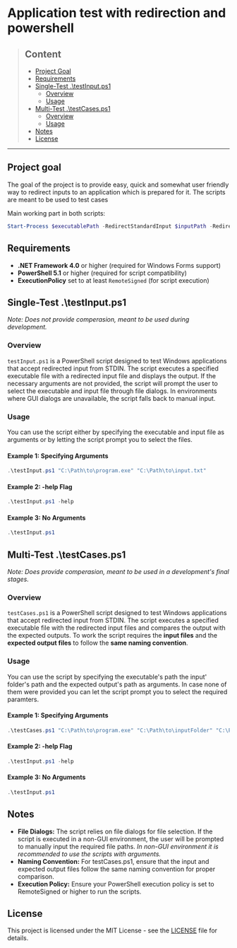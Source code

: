 # Application test with redirection and powershell

> ## Content
> - [Project Goal](#project-goal)
> - [Requirements](#requirements)
> - [Single-Test .\testInput.ps1](#single-test-testinputps1)
>   - [Overview](#overview)
>   - [Usage](#usage)
> - [Multi-Test .\testCases.ps1](#multi-test-testcasesps1)
>   - [Overview](#overview-1)
>   - [Usage](#usage-1)
> - [Notes](#notes)
> - [License](#license)

---

## Project goal
The goal of the project is to provide easy, quick and somewhat user friendly way to redirect inputs to an application which is prepared for it. The scripts are meant to be used to test cases

Main working part in both scripts:
```powershell
Start-Process $executablePath -RedirectStandardInput $inputPath -RedirectStandardOutput $temporarlyFile -NoNewWindow -Wait
```

## Requirements

- **.NET Framework 4.0** or higher (required for Windows Forms support)
- **PowerShell 5.1** or higher (required for script compatibility)
- **ExecutionPolicy** set to at least `RemoteSigned` (for script execution)

## Single-Test .\testInput.ps1
*Note: Does not provide comperasion, meant to be used during development.*

### Overview

`testInput.ps1` is a PowerShell script designed to test Windows applications that accept redirected input from STDIN. The script executes a specified executable file with a redirected input file and displays the output. If the necessary arguments are not provided, the script will prompt the user to select the executable and input file through file dialogs. In environments where GUI dialogs are unavailable, the script falls back to manual input.

### Usage

You can use the script either by specifying the executable and input file as arguments or by letting the script prompt you to select the files.

#### Example 1: Specifying Arguments

```powershell
.\testInput.ps1 "C:\Path\to\program.exe" "C:\Path\to\input.txt"
```

#### Example 2: -help Flag

```powershell
.\testInput.ps1 -help
```

#### Example 3: No Arguments

```powershell
.\testInput.ps1
```

## Multi-Test .\testCases.ps1
*Note: Does provide comperasion, meant to be used in a development's final stages.*

### Overview

`testCases.ps1` is a PowerShell script designed to test Windows applications that accept redirected input from STDIN. The script executes a specified executable file with the redirected input files and compares the output with the expected outputs.
To work the script requires the **input files** and the **expected output files** to follow the **same naming convention**.

### Usage

You can use the script by specifying the executable's path the input' folder's path and the expected output's path as arguments. In case none of them were provided you can let the script prompt you to select the required paramters.

#### Example 1: Specifying Arguments

```powershell
.\testCases.ps1 "C:\Path\to\program.exe" "C:\Path\to\inputFolder" "C:\Path\to\expectedOutputFolder"
```

#### Example 2: -help Flag

```powershell
.\testInput.ps1 -help
```

#### Example 3: No Arguments

```powershell
.\testInput.ps1
```

## Notes
- **File Dialogs:** The script relies on file dialogs for file selection. If the script is executed in a non-GUI environment, the user will be prompted to manually input the required file paths.
*In non-GUI environment it is recommended to use the scripts with arguments.*
- **Naming Convention:** For testCases.ps1, ensure that the input and expected output files follow the same naming convention for proper comparison.
- **Execution Policy:** Ensure your PowerShell execution policy is set to RemoteSigned or higher to run the scripts.

## License

This project is licensed under the MIT License - see the [LICENSE](LICENSE) file for details.
